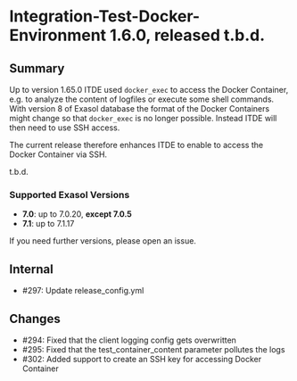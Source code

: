 # Integration-Test-Docker-Environment 1.6.0, released t.b.d.

## Summary

Up to version 1.65.0 ITDE used `docker_exec` to access the Docker Container, e.g. to analyze the content of  logfiles or execute some shell commands. With version 8 of Exasol database the format of the Docker Containers might change so that `docker_exec` is no longer possible. Instead ITDE will then need to use SSH access.

The current release therefore enhances ITDE to enable to access the Docker Container via SSH.

t.b.d.

### Supported Exasol Versions

* **7.0**: up to 7.0.20, **except 7.0.5**
* **7.1**: up to 7.1.17

If you need further versions, please open an issue.

## Internal

* #297: Update release_config.yml

## Changes

* #294: Fixed that the client logging config gets overwritten
* #295: Fixed that the test_container_content parameter pollutes the logs
* #302: Added support to create an SSH key for accessing Docker Container
